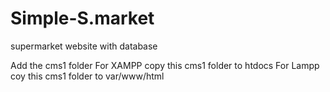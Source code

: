 # Simple-S.market
supermarket website with database


Add the cms1 folder
For XAMPP copy this cms1 folder to htdocs
For Lampp coy this cms1 folder to var/www/html

